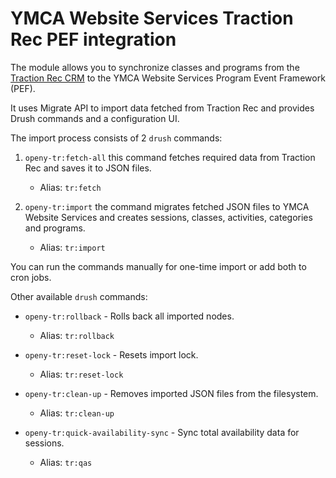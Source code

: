 # YMCA Website Services Traction Rec PEF integration

The module allows you to synchronize classes and programs from the
[Traction Rec CRM](https://www.tractionrec.com) to the YMCA Website Services Program Event Framework (PEF).

It uses Migrate API to import data fetched from Traction Rec and provides Drush commands and a configuration UI.

The import process consists of 2 `drush` commands:

1. `openy-tr:fetch-all` this command fetches required data from Traction Rec and saves it to JSON files.
   - Alias: `tr:fetch`

2. `openy-tr:import` the command migrates fetched JSON files to YMCA Website Services and creates sessions, classes, activities, categories and programs.
   - Alias: `tr:import`

You can run the commands manually for one-time import or add both to cron jobs.

Other available `drush` commands:
* `openy-tr:rollback` - Rolls back all imported nodes.
  * Alias: `tr:rollback`

* `openy-tr:reset-lock` - Resets import lock.
  * Alias: `tr:reset-lock`

* `openy-tr:clean-up` - Removes imported JSON files from the filesystem.
  * Alias: `tr:clean-up`

* `openy-tr:quick-availability-sync` - Sync total availability data for sessions.
    * Alias: `tr:qas`
